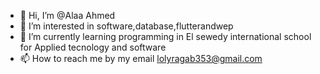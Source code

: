- 👋 Hi, I’m @Alaa Ahmed
- 👀 I’m interested in software,database,flutterandwep
- 🌱 I’m currently learning programming in El sewedy international school for Applied tecnology and software
- 📫 How to reach me by my email lolyragab353@gmail.com

